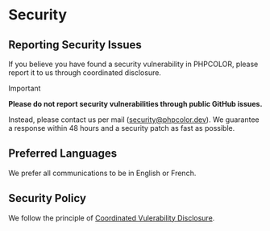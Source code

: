 # Security 

## Reporting Security Issues

If you believe you have found a security vulnerability in PHPCOLOR, please report it to us through coordinated disclosure.

> [!IMPORTANT]
> **Please do not report security vulnerabilities through public GitHub issues.**
> 
> Instead, please contact us per mail (security@phpcolor.dev). We guarantee a
> response within 48 hours and a security patch as fast as possible.

## Preferred Languages

We prefer all communications to be in English or French.


## Security Policy

We follow the principle of [Coordinated Vulerability Disclosure](https://en.wikipedia.org/wiki/Coordinated_vulnerability_disclosure). 
